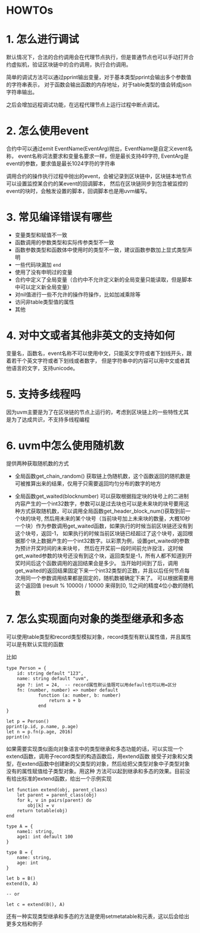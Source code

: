 HOWTOs
===============

# 1. 怎么进行调试

默认情况下，合法的合约调用会在代理节点执行，但是普通节点也可以手动打开合约虚拟机，验证区块链中的合约调用，执行合约调用。

简单的调试方法可以通过pprint输出变量，对于基本类型pprint会输出多个参数值的字符串表示，
对于函数会输出函数的内存地址，对于table类型的值会转成json字符串输出。

之后会增加远程调试功能，在远程代理节点上运行过程中断点调试。

# 2. 怎么使用event

合约中可以通过emit EventName(EventArg)抛出，EventName是自定义event名称，
event名称词法要求和变量名要求一样，但是最长支持49字符, EventArg是event的参数，要求值是最长1024字符的字符串

调用合约的操作执行过程中抛出的event，会被记录到区块链中，区块链本地节点可以设置监控某合约的某event的回调脚本，
然后在区块链同步到包含被监控的event的块时，会触发设置的脚本，回调脚本也是用uvm编写。

# 3. 常见编译错误有哪些

* 变量类型和赋值不一致
* 函数调用的参数类型和实际传参类型不一致
* 函数参数类型和函数体中使用时的类型不一致，建议函数参数加上显式类型声明
* 一些代码块漏加 ``end``
* 使用了没有申明过的变量
* 合约中定义了全局变量（合约中不允许定义新的全局变量只能读取，但是脚本中可以定义新全局变量）
* 对nil值进行一些不允许的操作符操作，比如加减乘除等
* 访问非table类型值的属性
* 其他

# 4. 对中文或者其他非英文的支持如何

变量名，函数名，event名称不可以使用中文，只能英文字符或者下划线开头，跟着若干个英文字符或者下划线或者数字，
但是字符串中的内容可以用中文或者其他语言的文字，支持unicode。

# 5. 支持多线程吗

因为uvm主要是为了在区块链的节点上运行的，考虑到区块链上的一些特性尤其是为了达成共识，不支持多线程编程

# 6. uvm中怎么使用随机数

提供两种获取随机数的方式

* 全局函数get_chain_random()   获取链上伪随机数，这个函数返回的随机数是可被推算出来的结果，仅用于只需要返回均匀分布的数字的地方

* 全局函数get_waited(blocknumber)  可以获取根据指定块的块号上的二进制内容产生的一个int32数字，参数可以是过去块也可以是未来块的块号要用这种方式获取随机数，可以调用全局函数get_header_block_num()获取到前一个块的块号,
  然后用未来的某个块号（当前块号加上未来块的数量，大概10秒一个块）作为参数调用get_waited函数，如果执行的时候当前区块链还没有到这个块号，返回-1，
  如果执行的时候当前区块链已经超过了这个块号，返回根据那个块上数据产生的一个int32数字。以彩票为例，设置get_waited的参数为预计开奖时间的未来块号，
  然后在开奖前一段时间前允许投注，这时候get_waited参数的块号还没有到这个块，返回类型是-1，所有人都不知道到开奖时间后这个函数调用的返回结果会是多少。
  当开始时间到了后，调用get_waited的返回结果固定下来一个int32类型的正数，并且以后任何节点每次用同一个参数调用结果都是固定的，随机数被确定下来了。
  可以根据需要用这个返回值 (result % 10000) / 10000 来得到[0, 1)之间的精度4位小数的随机数

# 7. 怎么实现面向对象的类型继承和多态

可以使用table类型和record类型模拟对象，record类型有默认属性值，并且属性可以是有默认实现的函数

比如

    type Person = {
        id: string default "123",
        name: string default "uvm",
        age ?: int = 24,  -- record属性默认值既可以用default也可以用=区分
        fn: (number, number) => number default 
                function (a: number, b: number) 
                    return a + b
                end
    }

    let p = Person()
    pprint(p.id, p.name, p.age)
    let n = p.fn(p.age, 2016)
    pprint(n)

如果需要实现类似面向对象语言中的类型继承和多态功能的话，可以实现一个extend函数，调用子record类型的构造函数后，用extend函数
接受子对象和父类型，在extend函数中创建新的父类型的对象，然后给把父类型对象中子类型对象没有的属性赋值给子类型对象。用这种
方法可以起到继承和多态的效果。目前没有给出标准的extend函数，给出一个示例实现

    let function extend(obj, parent_class)
        let parent = parent_class(obj)
        for k, v in pairs(parent) do
            obj[k] = v
        return totable(obj)
    end

    type A = {
        name1: string,
        age1: int default 100
    }

    type B = {
        name: string,
        age: int
    }

    let b = B()
    extend(b, A)

    -- or

    let c = extend(B(), A)

还有一种实现类型继承和多态的方法是使用setmetatable和元表，这以后会给出更多文档和例子
